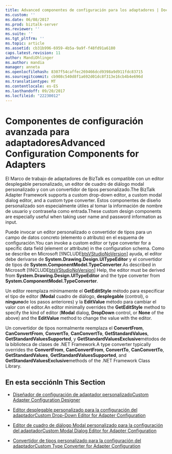 ```yaml
---
title: Advanced componentes de configuración para los adaptadores | Documentos de Microsoft
ms.custom: ''
ms.date: 06/08/2017
ms.prod: biztalk-server
ms.reviewer: ''
ms.suite: ''
ms.tgt_pltfrm: ''
ms.topic: article
ms.assetid: cb31b996-6959-4b5a-9a9f-f48fd91a6180
caps.latest.revision: 11
author: MandiOhlinger
ms.author: mandia
manager: anneta
ms.openlocfilehash: 8307f54caffec269466dcd9398a9d911fdc83715
ms.sourcegitcommit: cb908c540d8f1a692d01dc8f313e16cb4b4e696d
ms.translationtype: MT
ms.contentlocale: es-ES
ms.lasthandoff: 09/20/2017
ms.locfileid: "22230012"
---
```

# <a name="advanced-configuration-components-for-adapters"></a><span data-ttu-id="07d9c-102">Componentes de configuración avanzada para adaptadores</span><span class="sxs-lookup"><span data-stu-id="07d9c-102">Advanced Configuration Components for Adapters</span></span>
<span data-ttu-id="07d9c-103">El Marco de trabajo de adaptadores de BizTalk es compatible con un editor desplegable personalizado, un editor de cuadro de diálogo modal personalizado y con un convertidor de tipos personalizado.</span><span class="sxs-lookup"><span data-stu-id="07d9c-103">The BizTalk Adapter Framework supports a custom drop-down editor, a custom modal dialog editor, and a custom type converter.</span></span> <span data-ttu-id="07d9c-104">Estos componentes de diseño personalizado son especialmente útiles al tomar la información de nombre de usuario y contraseña como entrada.</span><span class="sxs-lookup"><span data-stu-id="07d9c-104">These custom design components are especially useful when taking user name and password information as input.</span></span>  
  
 <span data-ttu-id="07d9c-105">Puede invocar un editor personalizado o convertidor de tipos para un campo de datos concreto (elemento o atributo) en el esquema de configuración.</span><span class="sxs-lookup"><span data-stu-id="07d9c-105">You can invoke a custom editor or type converter for a specific data field (element or attribute) in the configuration schema.</span></span> <span data-ttu-id="07d9c-106">Como se describe en Microsoft [!INCLUDE[btsVStudioNoVersion](../includes/btsvstudionoversion-md.md)] ayuda, el editor debe derivarse de **System.Drawing.Design.UITypeEditor** y el convertidor de tipos de **System.ComponentModel.TypeConverter**.</span><span class="sxs-lookup"><span data-stu-id="07d9c-106">As described in Microsoft [!INCLUDE[btsVStudioNoVersion](../includes/btsvstudionoversion-md.md)] Help, the editor must be derived from **System.Drawing.Design.UITypeEditor** and the type converter from **System.ComponentModel.TypeConverter**.</span></span>  
  
 <span data-ttu-id="07d9c-107">Un editor reemplaza mínimamente el **GetEditStyle** método para especificar el tipo de editor (**Modal** cuadro de diálogo, **desplegable** (control), o **ninguno**de los pasos anteriores) y la **EditValue** método para cambiar el valor con el editor.</span><span class="sxs-lookup"><span data-stu-id="07d9c-107">An editor minimally overrides the **GetEditStyle** method to specify the kind of editor (**Modal** dialog, **DropDown** control, or **None** of the above) and the **EditValue** method to change the value with the editor.</span></span>  
  
 <span data-ttu-id="07d9c-108">Un convertidor de tipos normalmente reemplaza el **ConvertFrom**, **CanConvertFrom**, **ConvertTo**, **CanConvertTo**,  **GetStandardValues**, **GetStandardValuesSupported**, y **GetStandardValuesExclusive**métodos de la biblioteca de clases de .NET Framework.</span><span class="sxs-lookup"><span data-stu-id="07d9c-108">A type converter typically overrides the **ConvertFrom**, **CanConvertFrom**, **ConvertTo**, **CanConvertTo**, **GetStandardValues**, **GetStandardValuesSupported**, and **GetStandardValuesExclusive**methods of the .NET Framework Class Library.</span></span>  
  
## <a name="in-this-section"></a><span data-ttu-id="07d9c-109">En esta sección</span><span class="sxs-lookup"><span data-stu-id="07d9c-109">In This Section</span></span>  
  
-   [<span data-ttu-id="07d9c-110">Diseñador de configuración de adaptador personalizado</span><span class="sxs-lookup"><span data-stu-id="07d9c-110">Custom Adapter Configuration Designer</span></span>](../core/custom-adapter-configuration-designer.md)  
  
-   [<span data-ttu-id="07d9c-111">Editor desplegable personalizado para la configuración del adaptador</span><span class="sxs-lookup"><span data-stu-id="07d9c-111">Custom Drop-Down Editor for Adapter Configuration</span></span>](../core/custom-drop-down-editor-for-adapter-configuration.md)  
  
-   [<span data-ttu-id="07d9c-112">Editor de cuadro de diálogo Modal personalizado para la configuración del adaptador</span><span class="sxs-lookup"><span data-stu-id="07d9c-112">Custom Modal Dialog Editor for Adapter Configuration</span></span>](../core/custom-modal-dialog-editor-for-adapter-configuration.md)  
  
-   [<span data-ttu-id="07d9c-113">Convertidor de tipos personalizado para la configuración del adaptador</span><span class="sxs-lookup"><span data-stu-id="07d9c-113">Custom Type Converter for Adapter Configuration</span></span>](../core/custom-type-converter-for-adapter-configuration.md)